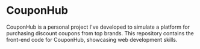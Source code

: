 # CouponHub
CouponHub is a personal project I've developed to simulate a platform for purchasing discount coupons from top brands. This repository contains the front-end code for CouponHub, showcasing web development skills.
